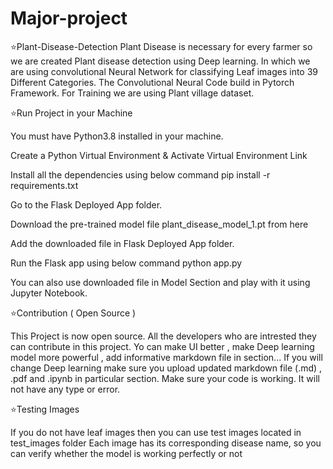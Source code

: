 # Major-project

⭐Plant-Disease-Detection
Plant Disease is necessary for every farmer so we are created Plant disease detection using Deep learning. In which we are using convolutional Neural Network for classifying Leaf images into 39 Different Categories. The Convolutional Neural Code build in Pytorch Framework. For Training we are using Plant village dataset. 

⭐Run Project in your Machine

You must have Python3.8 installed in your machine.

Create a Python Virtual Environment & Activate Virtual Environment Link

Install all the dependencies using below command pip install -r requirements.txt

Go to the Flask Deployed App folder.

Download the pre-trained model file plant_disease_model_1.pt from here

Add the downloaded file in Flask Deployed App folder.

Run the Flask app using below command python app.py

You can also use downloaded file in Model Section and play with it using Jupyter Notebook.

⭐Contribution ( Open Source )

This Project is now open source.
All the developers who are intrested they can contribute in this project.
Yo can make UI better , make Deep learning model more powerful , add informative markdown file in section...
If you will change Deep learning make sure you upload updated markdown file (.md) , .pdf and .ipynb in particular section.
Make sure your code is working. It will not have any type or error.

⭐Testing Images

If you do not have leaf images then you can use test images located in test_images folder
Each image has its corresponding disease name, so you can verify whether the model is working perfectly or not

